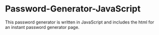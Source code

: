 # Password-Generator-JavaScript
This password generator is written in JavaScript and includes the html for an instant password generator page.
